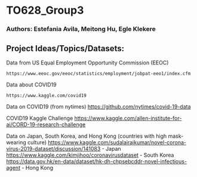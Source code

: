 # TO628_Group3

### Authors: Estefania Avila, Meitong Hu, Egle Klekere

## Project Ideas/Topics/Datasets:

Data from US Equal Employment Opportunity Commission (EEOC)

    https://www.eeoc.gov/eeoc/statistics/employment/jobpat-eeo1/index.cfm
    
Data about COVID19

    https://www.kaggle.com/covid19
    
Data on COVID19 (from nytimes)
    https://github.com/nytimes/covid-19-data


COVID19 Kaggle Challenge
    https://www.kaggle.com/allen-institute-for-ai/CORD-19-research-challenge
    

Data on Japan, South Korea, and Hong Kong (countries with high mask-wearing culture)
    https://www.kaggle.com/sudalairajkumar/novel-corona-virus-2019-dataset/discussion/141083 - Japan
    https://www.kaggle.com/kimjihoo/coronavirusdataset - South Korea
    https://data.gov.hk/en-data/dataset/hk-dh-chpsebcddr-novel-infectious-agent - Hong Kong
